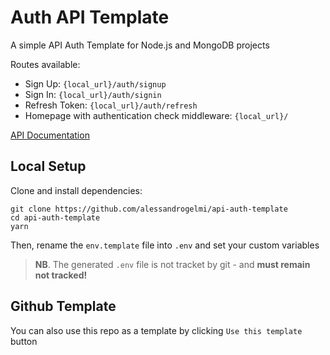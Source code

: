 # Auth API Template

A simple API Auth Template for Node.js and MongoDB projects

Routes available:
- Sign Up: `{local_url}/auth/signup`
- Sign In: `{local_url}/auth/signin`
- Refresh Token: `{local_url}/auth/refresh`
- Homepage with authentication check middleware: `{local_url}/`

[API Documentation](https://documenter.getpostman.com/view/13608883/UzBiQook)

## Local Setup

Clone and install dependencies: 
```
git clone https://github.com/alessandrogelmi/api-auth-template
cd api-auth-template
yarn
```
Then, rename the `env.template` file into `.env` and set your custom variables  
> **NB**. The generated `.env` file is not tracket by git - and **must remain not tracked!**

## Github Template
You can also use this repo as a template by clicking `Use this template` button
